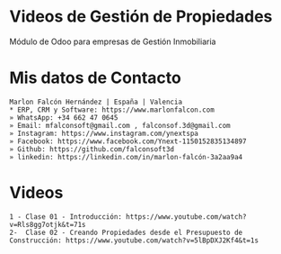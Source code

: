 # Videos de Gestión de Propiedades
Módulo de Odoo para empresas de Gestión Inmobiliaria

# Mis datos de Contacto
```
Marlon Falcón Hernández | España | Valencia
* ERP, CRM y Software: https://www.marlonfalcon.com
» WhatsApp: +34 662 47 0645
» Email: mfalconsoft@gmail.com , falconsof.3d@gmail.com
» Instagram: https://www.instagram.com/ynextspa
» Facebook: https://www.facebook.com/Ynext-1150152835134897
» Github: https://github.com/falconsoft3d
» linkedin: https://linkedin.com/in/marlon-falcón-3a2aa9a4
```

# Videos
```
1 - Clase 01 - Introducción: https://www.youtube.com/watch?v=Rls8gg7otjk&t=71s
2-  Clase 02 - Creando Propiedades desde el Presupuesto de Construcción: https://www.youtube.com/watch?v=5lBpDXJ2Kf4&t=1s
